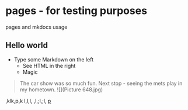 # pages - for testing purposes
pages and mkdocs usage
## Hello world
- Type some Markdown on the left
  - See HTML in the right
  - Magic

> The car show was so much fun. Next stop - seeing the mets play in my hometown.
![](Picture 648.jpg)



,klk,p,k
l,l,l,
,l,;l,;l,
[p](test.md)
